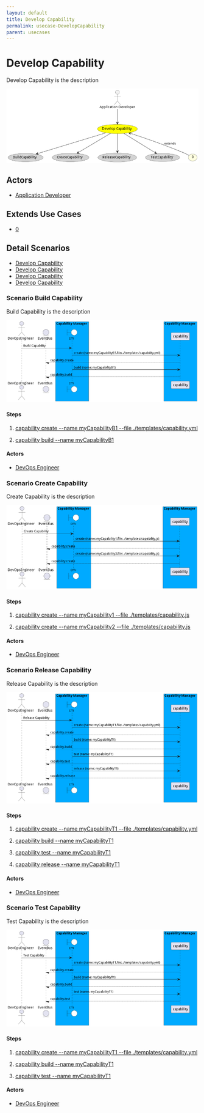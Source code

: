 ```yaml
---
layout: default
title: Develop Capability
permalink: usecase-DevelopCapability
parent: usecases
---
```

# Develop Capability

Develop Capability is the description

![Activities Diagram](./activities.png)

## Actors

* [Application Developer](actor-applicationdeveloper)





## Extends Use Cases


* [0](usecase-0)







## Detail Scenarios

* [Develop Capability](#scenario-BuildCapability)
* [Develop Capability](#scenario-CreateCapability)
* [Develop Capability](#scenario-ReleaseCapability)
* [Develop Capability](#scenario-TestCapability)



### Scenario Build Capability

Build Capability is the description

![Scenario BuildCapability](./buildcapability.png)

#### Steps

1. [capability create --name myCapabilityB1 --file ./templates/capability.yml](#action-capability-create)

1. [capability build --name myCapabilityB1](#action-capability-build)


#### Actors

* [DevOps Engineer](actor-devops)



### Scenario Create Capability

Create Capability is the description

![Scenario CreateCapability](./createcapability.png)

#### Steps

1. [capability create --name myCapability1 --file ./templates/capability.js](#action-capability-create)

1. [capability create --name myCapability2 --file ./templates/capability.js](#action-capability-create)


#### Actors

* [DevOps Engineer](actor-devops)



### Scenario Release Capability

Release Capability is the description

![Scenario ReleaseCapability](./releasecapability.png)

#### Steps

1. [capability create --name myCapabilityT1 --file ./templates/capability.yml](#action-capability-create)

1. [capability build --name myCapabilityT1](#action-capability-build)

1. [capability test --name myCapabilityT1](#action-capability-test)

1. [capability release --name myCapabilityT1](#action-capability-release)


#### Actors

* [DevOps Engineer](actor-devops)



### Scenario Test Capability

Test Capability is the description

![Scenario TestCapability](./testcapability.png)

#### Steps

1. [capability create --name myCapabilityT1 --file ./templates/capability.yml](#action-capability-create)

1. [capability build --name myCapabilityT1](#action-capability-build)

1. [capability test --name myCapabilityT1](#action-capability-test)


#### Actors

* [DevOps Engineer](actor-devops)





